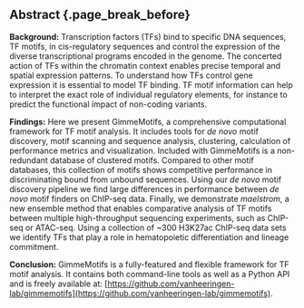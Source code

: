 ## Abstract {.page_break_before}

**Background:** Transcription factors (TFs) bind to specific DNA sequences, TF motifs, in cis-regulatory sequences and control the expression of the diverse transcriptional programs encoded in the genome. The concerted action of TFs within the chromatin context enables precise temporal and spatial expression patterns. To understand how TFs control gene expression it is essential to model TF binding. TF motif information can help to interpret the exact role of individual regulatory elements, for instance to predict the functional impact of non-coding variants.

**Findings:** Here we present GimmeMotifs, a comprehensive computational framework for TF motif analysis. It includes tools for *de novo* motif discovery, motif scanning and sequence analysis, clustering, calculation of performance metrics and visualization. Included with GimmeMotifs is a non-redundant database of clustered motifs. Compared to other motif databases, this collection of motifs shows competitive performance in discriminating bound from unbound sequences. Using our *de novo* motif discovery pipeline we find large differences in performance between *de novo* motif finders on ChIP-seq data. Finally, we demonstrate *maelstrom*, a new ensemble method that enables comparative analysis of TF motifs between multiple high-throughput sequencing experiments, such as ChIP-seq or ATAC-seq. Using a collection of ~300 H3K27ac ChIP-seq data sets we identify TFs  that play a role in hematopoietic differentiation and lineage commitment. 

**Conclusion:** GimmeMotifs is a fully-featured and flexible framework for TF motif analysis. It contains both command-line tools as well as a Python API and is freely available at: [https://github.com/vanheeringen-lab/gimmemotifs](https://github.com/vanheeringen-lab/gimmemotifs).


